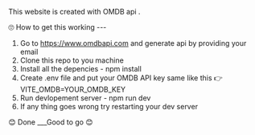 This website is created with OMDB api .

🙄 How to get this working ---

1.  Go to https://www.omdbapi.com and generate api by providing your email
2.  Clone this repo to you machine
3.  Install all the depencies -  npm install
4.  Create .env file and put your OMDB API key  same  like this 👉  VITE_OMDB=YOUR_OMDB_KEY
5.  Run devlopement server - npm run dev
6.  If any thing goes wrong try restarting your dev server

😊 Done ___Good to go 😊
